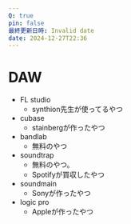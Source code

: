 ```yaml
---
Q: true
pin: false
最終更新日時: Invalid date
date: 2024-12-27T22:36
---
```

# DAW

- FL studio
    - synthion先生が使ってるやつ
- cubase
    - stainbergが作ったやつ
- bandlab
    - 無料のやつ
- soundtrap
    - 無料のやつ。
    - Spotifyが買収したやつ
- soundmain
    - Sonyが作ったやつ
- logic pro
    - Appleが作ったやつ